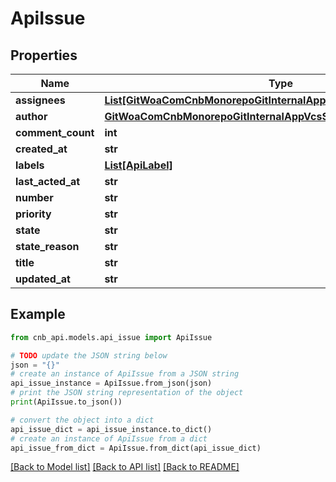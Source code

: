 # ApiIssue


## Properties

Name | Type | Description | Notes
------------ | ------------- | ------------- | -------------
**assignees** | [**List[GitWoaComCnbMonorepoGitInternalAppVcsServiceBffApiUserInfo]**](GitWoaComCnbMonorepoGitInternalAppVcsServiceBffApiUserInfo.md) |  | [optional] 
**author** | [**GitWoaComCnbMonorepoGitInternalAppVcsServiceBffApiUserInfo**](GitWoaComCnbMonorepoGitInternalAppVcsServiceBffApiUserInfo.md) |  | [optional] 
**comment_count** | **int** |  | [optional] 
**created_at** | **str** |  | [optional] 
**labels** | [**List[ApiLabel]**](ApiLabel.md) |  | [optional] 
**last_acted_at** | **str** |  | [optional] 
**number** | **str** |  | [optional] 
**priority** | **str** |  | [optional] 
**state** | **str** |  | [optional] 
**state_reason** | **str** |  | [optional] 
**title** | **str** |  | [optional] 
**updated_at** | **str** |  | [optional] 

## Example

```python
from cnb_api.models.api_issue import ApiIssue

# TODO update the JSON string below
json = "{}"
# create an instance of ApiIssue from a JSON string
api_issue_instance = ApiIssue.from_json(json)
# print the JSON string representation of the object
print(ApiIssue.to_json())

# convert the object into a dict
api_issue_dict = api_issue_instance.to_dict()
# create an instance of ApiIssue from a dict
api_issue_from_dict = ApiIssue.from_dict(api_issue_dict)
```
[[Back to Model list]](../README.md#documentation-for-models) [[Back to API list]](../README.md#documentation-for-api-endpoints) [[Back to README]](../README.md)


